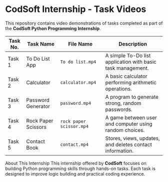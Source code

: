 # CodSoft Internship - Task Videos

This repository contains video demonstrations of tasks completed as part of the **CodSoft Python Programming Internship**.


| Task No. | Task Name              | File Name             | Description                                               |
|----------|------------------------|------------------------|-----------------------------------------------------------|
| Task 1   | To Do List App         | `To do list.mp4`       | A simple To-Do list application with basic task management. |
| Task 2   | Calculator             | `calculator.mp4`       | A basic calculator performing arithmetic operations.       |
| Task 3   | Password Generator     | `password.mp4`         | A program to generate strong, random passwords.            |
| Task 4   | Rock Paper Scissors    | `rock paper scissor.mp4` | A game between user and computer using random choices.   |
| Task 5   | Contact Book           | `contact.mp4`          | Stores, views, updates, and deletes contact information.   |

 About This Internship
This internship offered by **CodSoft** focuses on building Python programming skills through hands-on tasks. Each task is designed to improve logic building and practical coding experience.
